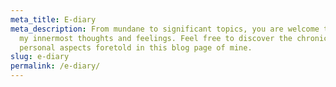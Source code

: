 ```yaml
---
meta_title: E-diary
meta_description: From mundane to significant topics, you are welcome to explore
  my innermost thoughts and feelings. Feel free to discover the chronicles of my
  personal aspects foretold in this blog page of mine.
slug: e-diary
permalink: /e-diary/
---
```

